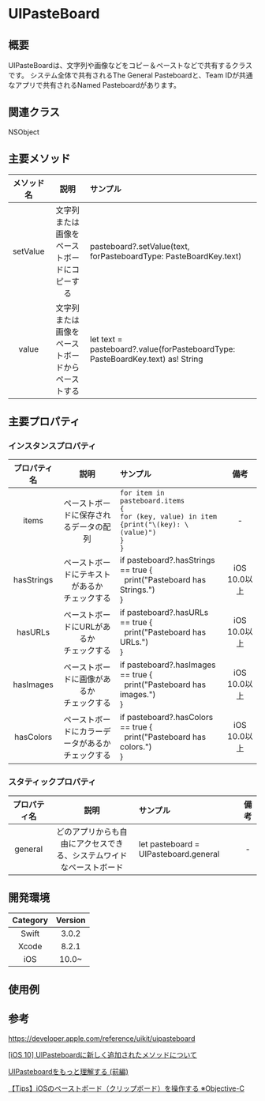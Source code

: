 # UIPasteBoard
## 概要
UIPasteBoardは、文字列や画像などをコピー＆ペーストなどで共有するクラスです。
システム全体で共有されるThe General Pasteboardと、Team IDが共通なアプリで共有されるNamed Pasteboardがあります。

## 関連クラス
NSObject

## 主要メソッド

| メソッド名 | 説明 | サンプル |
|:-----------:|:------------:|:------------|
| setValue | 文字列または画像をペーストボードにコピーする | pasteboard?.setValue(text, forPasteboardType: PasteBoardKey.text) |
| value | 文字列または画像をペーストボードからペーストする | let text = pasteboard?.value(forPasteboardType: PasteBoardKey.text) as! String |

## 主要プロパティ

### インスタンスプロパティ
| プロパティ名 | 説明 | サンプル | 備考 |
|:-----------:|:------------:|:------------|:------------:|
| items | ペーストボードに保存されるデータの配列 | `for item in pasteboard.items`<br>`{`<br>`for (key, value) in item `<br>`{print("\(key): \(value)")`<br>`}`<br>`}` | - |
| hasStrings | ペーストボードにテキストがあるか<br>チェックする | if pasteboard?.hasStrings == true { <br>    print("Pasteboard has Strings.") <br>} |iOS 10.0以上|
| hasURLs | ペーストボードにURLがあるか<br>チェックする | if pasteboard?.hasURLs == true { <br>    print("Pasteboard has URLs.") <br>} |iOS 10.0以上|
| hasImages | ペーストボードに画像があるか<br>チェックする | if pasteboard?.hasImages == true { <br>    print("Pasteboard has images.") <br>} |iOS 10.0以上|
| hasColors | ペーストボードにカラーデータがあるか<br>チェックする | if pasteboard?.hasColors == true { <br>    print("Pasteboard has colors.") <br>} |iOS 10.0以上|

### スタティックプロパティ
| プロパティ名 | 説明 | サンプル | 備考 |
|:-----------:|:------------:|:------------|:------------:|
| general | どのアプリからも自由にアクセスできる、システムワイドなペーストボード | let pasteboard = UIPasteboard.general |-|

## 開発環境
| Category | Version |
|:-----------:|:------------:|
| Swift | 3.0.2 |
| Xcode | 8.2.1 |
| iOS | 10.0~ |

## 使用例


## 参考
https://developer.apple.com/reference/uikit/uipasteboard

[[iOS 10] UIPasteboardに新しく追加されたメソッドについて](http://dev.classmethod.jp/smartphone/ios-10-uipasteboard/)

[UIPasteboardをもっと理解する (前編)](http://noiselessworld.hatenablog.jp/entry/2017/01/24/044145)

[【Tips】iOSのペーストボード（クリップボード）を操作する ※Objective-C](http://blog.koogawa.com/entry/2013/12/07/034459)